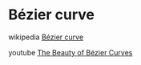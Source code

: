 # Bézier curve



wikipedia [Bézier curve](https://en.wikipedia.org/wiki/B%C3%A9zier_curve)

youtube [The Beauty of Bézier Curves](https://www.youtube.com/watch?v=aVwxzDHniEw)